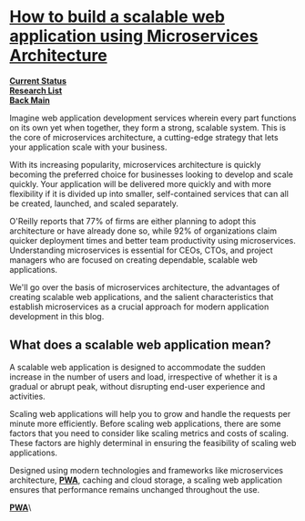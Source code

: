 # **[How to build a scalable web application using Microservices Architecture](https://www.toobler.com/blog/scalable-web-application-microservices-architecture)**

**[Current Status](../../../../development/status/weekly/current_status.md)**\
**[Research List](../../../research_list.md)**\
**[Back Main](../../../../README.md)**

Imagine web application development services wherein every part functions on its own yet when together, they form a strong, scalable system. This is the core of microservices architecture, a cutting-edge strategy that lets your application scale with your business.

With its increasing popularity, microservices architecture is quickly becoming the preferred choice for businesses looking to develop and scale quickly. Your application will be delivered more quickly and with more flexibility if it is divided up into smaller, self-contained services that can all be created, launched, and scaled separately.

O'Reilly reports that 77% of firms are either planning to adopt this architecture or have already done so, while 92% of organizations claim quicker deployment times and better team productivity using microservices. Understanding microservices is essential for CEOs, CTOs, and project managers who are focused on creating dependable, scalable web applications.

We'll go over the basis of microservices architecture, the advantages of creating scalable web applications, and the salient characteristics that establish microservices as a crucial approach for modern application development in this blog.

## What does a scalable web application mean?

A scalable web application is designed to accommodate the sudden increase in the number of users and load, irrespective of whether it is a gradual or abrupt peak, without disrupting end-user experience and activities.

Scaling web applications will help you to grow and handle the requests per minute more efficiently. Before scaling web applications, there are some factors that you need to consider like scaling metrics and costs of scaling. These factors are highly determinal in ensuring the feasibility of scaling web applications.

Designed using modern technologies and frameworks like microservices architecture, **[PWA](https://en.wikipedia.org/wiki/Progressive_web_app)**, caching and cloud storage, a scaling web application ensures that performance remains unchanged throughout the use.

**[PWA](https://en.wikipedia.org/wiki/Progressive_web_app)**\
